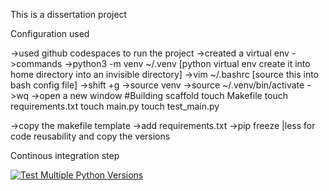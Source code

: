 This is a dissertation project

Configuration used 

->used github codespaces to run the project
->created a virtual env
    ->commands
    ->python3 -m venv ~/.venv  [python virtual env create it into home directory into an invisible directory]
    ->vim ~/.bashrc [source this into bash config file]
    ->shift +g 
    ->source venv
    ->source ~/.venv/bin/activate
    ->wq ->open a new window
    #Building scaffold
   touch Makefile
   touch requirements.txt
   touch main.py
   touch test_main.py

->copy the makefile template
->add requirements.txt
->pip freeze |less for code reusability and copy the versions

Continous integration step

[![Test Multiple Python Versions](https://github.com/jayakvlr/silcon_veld/actions/workflows/main.yml/badge.svg)](https://github.com/jayakvlr/silcon_veld/actions/workflows/main.yml)
